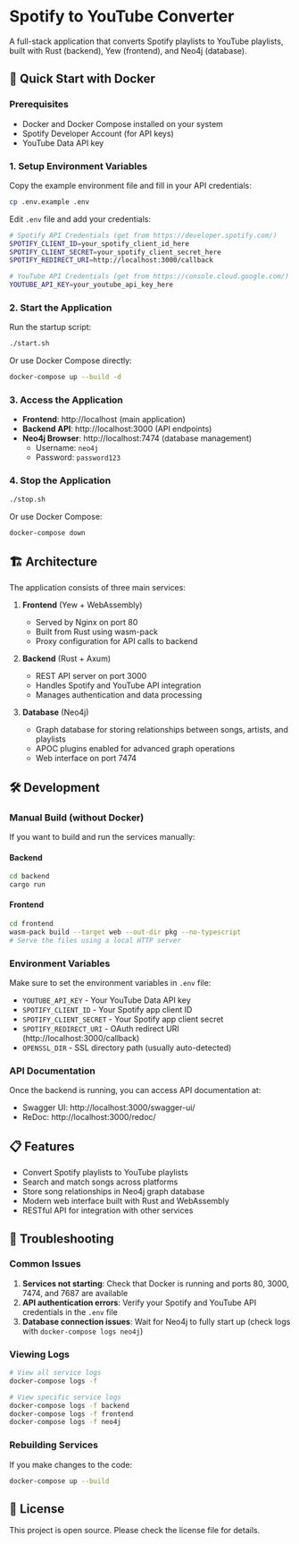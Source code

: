 # Spotify to YouTube Converter

A full-stack application that converts Spotify playlists to YouTube playlists, built with Rust (backend), Yew (frontend), and Neo4j (database).

## 🚀 Quick Start with Docker

### Prerequisites
- Docker and Docker Compose installed on your system
- Spotify Developer Account (for API keys)
- YouTube Data API key

### 1. Setup Environment Variables

Copy the example environment file and fill in your API credentials:

```bash
cp .env.example .env
```

Edit `.env` file and add your credentials:

```bash
# Spotify API Credentials (get from https://developer.spotify.com/)
SPOTIFY_CLIENT_ID=your_spotify_client_id_here
SPOTIFY_CLIENT_SECRET=your_spotify_client_secret_here
SPOTIFY_REDIRECT_URI=http://localhost:3000/callback

# YouTube API Credentials (get from https://console.cloud.google.com/)
YOUTUBE_API_KEY=your_youtube_api_key_here
```

### 2. Start the Application

Run the startup script:

```bash
./start.sh
```

Or use Docker Compose directly:

```bash
docker-compose up --build -d
```

### 3. Access the Application

- **Frontend**: http://localhost (main application)
- **Backend API**: http://localhost:3000 (API endpoints)
- **Neo4j Browser**: http://localhost:7474 (database management)
  - Username: `neo4j`
  - Password: `password123`

### 4. Stop the Application

```bash
./stop.sh
```

Or use Docker Compose:

```bash
docker-compose down
```

## 🏗️ Architecture

The application consists of three main services:

1. **Frontend** (Yew + WebAssembly)
   - Served by Nginx on port 80
   - Built from Rust using wasm-pack
   - Proxy configuration for API calls to backend

2. **Backend** (Rust + Axum)
   - REST API server on port 3000
   - Handles Spotify and YouTube API integration
   - Manages authentication and data processing

3. **Database** (Neo4j)
   - Graph database for storing relationships between songs, artists, and playlists
   - APOC plugins enabled for advanced graph operations
   - Web interface on port 7474

## 🛠️ Development

### Manual Build (without Docker)

If you want to build and run the services manually:

#### Backend
```bash
cd backend
cargo run
```

#### Frontend
```bash
cd frontend
wasm-pack build --target web --out-dir pkg --no-typescript
# Serve the files using a local HTTP server
```

### Environment Variables

Make sure to set the environment variables in `.env` file:

- `YOUTUBE_API_KEY` - Your YouTube Data API key
- `SPOTIFY_CLIENT_ID` - Your Spotify app client ID
- `SPOTIFY_CLIENT_SECRET` - Your Spotify app client secret
- `SPOTIFY_REDIRECT_URI` - OAuth redirect URI (http://localhost:3000/callback)
- `OPENSSL_DIR` - SSL directory path (usually auto-detected)

### API Documentation

Once the backend is running, you can access API documentation at:
- Swagger UI: http://localhost:3000/swagger-ui/
- ReDoc: http://localhost:3000/redoc/

## 📋 Features

- Convert Spotify playlists to YouTube playlists
- Search and match songs across platforms
- Store song relationships in Neo4j graph database
- Modern web interface built with Rust and WebAssembly
- RESTful API for integration with other services

## 🔧 Troubleshooting

### Common Issues

1. **Services not starting**: Check that Docker is running and ports 80, 3000, 7474, and 7687 are available
2. **API authentication errors**: Verify your Spotify and YouTube API credentials in the `.env` file
3. **Database connection issues**: Wait for Neo4j to fully start up (check logs with `docker-compose logs neo4j`)

### Viewing Logs

```bash
# View all service logs
docker-compose logs -f

# View specific service logs
docker-compose logs -f backend
docker-compose logs -f frontend
docker-compose logs -f neo4j
```

### Rebuilding Services

If you make changes to the code:

```bash
docker-compose up --build
```

## 📄 License

This project is open source. Please check the license file for details.